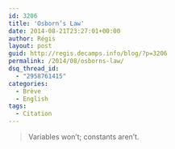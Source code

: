 ```yaml
---
id: 3206
title: 'Osborn’s Law'
date: 2014-08-21T23:27:01+00:00
author: Régis
layout: post
guid: http://regis.decamps.info/blog/?p=3206
permalink: /2014/08/osborns-law/
dsq_thread_id:
  - "2958761415"
categories:
  - Brève
  - English
tags:
  - Citation
---
```

> Variables won’t; constants aren’t.
